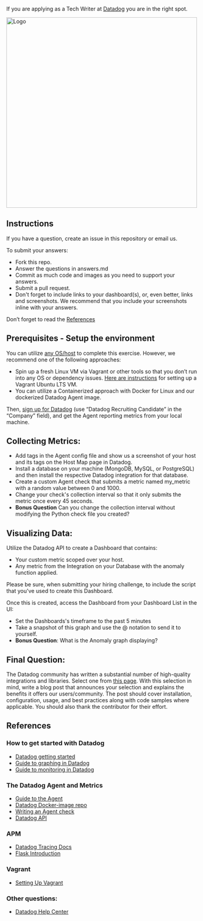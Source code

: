 If you are applying as a Tech Writer at [Datadog](https://www.datadoghq.com/) you are in the right spot.

<img src="https://repository-images.githubusercontent.com/2967233/246a3700-b83c-11e9-9960-8b03925fc6f7" width="500" height="500" alt="Logo">

## Instructions

If you have a question, create an issue in this repository or email us.

To submit your answers:

* Fork this repo.
* Answer the questions in answers.md
* Commit as much code and images as you need to support your answers.
* Submit a pull request.
* Don't forget to include links to your dashboard(s), or, even better, links and screenshots. We recommend that you include your screenshots inline with your answers.

Don’t forget to read the [References](https://github.com/jeremy-lq/hiring-engineers/blob/tech-writer/README.md#references)

## Prerequisites - Setup the environment

You can utilize [any OS/host](https://app.datadoghq.com/account/settings#agent) to complete this exercise. However, we recommend one of the following approaches:

* Spin up a fresh Linux VM via Vagrant or other tools so that you don’t run into any OS or dependency issues. [Here are instructions](https://github.com/jeremy-lq/hiring-engineers/blob/tech-writer/README.md#vagrant) for setting up a Vagrant Ubuntu LTS VM.
* You can utilize a Containerized approach with Docker for Linux and our dockerized Datadog Agent image.

Then, [sign up for Datadog](https://app.datadoghq.com/signup) (use “Datadog Recruiting Candidate” in the “Company” field), and get the Agent reporting metrics from your local machine.

## Collecting Metrics:

* Add tags in the Agent config file and show us a screenshot of your host and its tags on the Host Map page in Datadog.
* Install a database on your machine (MongoDB, MySQL, or PostgreSQL) and then install the respective Datadog integration for that database.
* Create a custom Agent check that submits a metric named my_metric with a random value between 0 and 1000.
* Change your check's collection interval so that it only submits the metric once every 45 seconds.
* **Bonus Question** Can you change the collection interval without modifying the Python check file you created?

## Visualizing Data:

Utilize the Datadog API to create a Dashboard that contains:

* Your custom metric scoped over your host.
* Any metric from the Integration on your Database with the anomaly function applied.

Please be sure, when submitting your hiring challenge, to include the script that you've used to create this Dashboard.

Once this is created, access the Dashboard from your Dashboard List in the UI:

* Set the Dashboards's timeframe to the past 5 minutes
* Take a snapshot of this graph and use the @ notation to send it to yourself.
* **Bonus Question**: What is the Anomaly graph displaying?

## Final Question:

The Datadog community has written a substantial number of high-quality integrations and libraries. Select one from [this page](https://docs.datadoghq.com/developers/libraries/). With this selection in mind, write a blog post that announces your selection and explains the benefits it offers our users/community. The post should cover installation, configuration, usage, and best practices along with code samples where applicable. You should also thank the contributor for their effort.

## References

### How to get started with Datadog
* [Datadog getting started](https://docs.datadoghq.com/getting_started/)
* [Guide to graphing in Datadog](http://docs.datadoghq.com/graphing/)
* [Guide to monitoring in Datadog](https://docs.datadoghq.com/monitors/)

### The Datadog Agent and Metrics

* [Guide to the Agent](http://docs.datadoghq.com/agent/)
* [Datadog Docker-image repo](https://hub.docker.com/r/datadog/docker-dd-agent/)
* [Writing an Agent check](https://docs.datadoghq.com/agent/agent_checks/)
* [Datadog API](https://docs.datadoghq.com/api/)

### APM
* [Datadog Tracing Docs](https://docs.datadoghq.com/tracing)
* [Flask Introduction](http://flask.pocoo.org/docs/0.12/quickstart/)

### Vagrant
 * [Setting Up Vagrant](https://www.vagrantup.com/intro/getting-started/)

### Other questions:

* [Datadog Help Center](https://help.datadoghq.com/hc/en-us)
